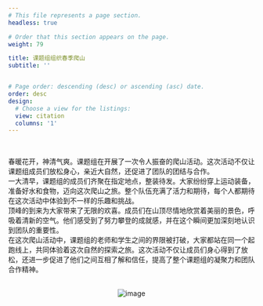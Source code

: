 ```yaml
---
# This file represents a page section.
headless: true

# Order that this section appears on the page.
weight: 79

title: 课题组组织春季爬山
subtitle: ''


# Page order: descending (desc) or ascending (asc) date.
order: desc
design:
  # Choose a view for the listings:
  view: citation
  columns: '1'
---
```


<br />

春暖花开，神清气爽。课题组在开展了一次令人振奋的爬山活动。这次活动不仅让课题组成员们放松身心，亲近大自然，还促进了团队的团结与合作。
<br />
一大清早，课题组的成员们齐聚在指定地点，整装待发。大家纷纷穿上运动装备，准备好水和食物，迈向这次爬山之旅。整个队伍充满了活力和期待，每个人都期待在这次活动中体验到不一样的乐趣和挑战。
<br />
顶峰的到来为大家带来了无限的欢喜。成员们在山顶尽情地欣赏着美丽的景色，呼吸着清新的空气。他们感受到了努力攀登的成就感，并在这个瞬间更加深刻地认识到团队的重要性。
<br />
在这次爬山活动中，课题组的老师和学生之间的界限被打破，大家都站在同一个起跑线上，共同体验着这次自然的探索之旅。这次活动不仅让成员们身心得到了放松，还进一步促进了他们之间互相了解和信任，提高了整个课题组的凝聚力和团队合作精神。

<br />

<div style="display: flex; justify-content: center;">
    <img src="content.assets/pashan.jpg.jpg" alt="image" />
</div>
<br />



<br />